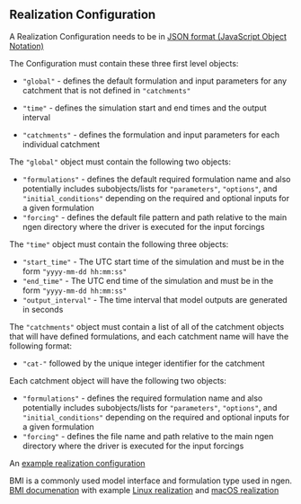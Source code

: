 ## Realization Configuration

A Realization Configuration needs to be in [JSON format (JavaScript Object Notation)](https://www.json.org/json-en.html)

The Configuration must contain these three first level objects:
* `"global"` - defines the default formulation and input parameters for any catchment that is not defined in `"catchments"`

* `"time"` - defines the simulation start and end times and the output interval

* `"catchments"` - defines the formulation and input parameters for each individual catchment

The `"global"` object must contain the following two objects:
* `"formulations"` - defines the default required formulation name and also potentially includes subobjects/lists for `"parameters"`, `"options"`, and `"initial_conditions"` depending on the required and optional inputs for a given formulation
* `"forcing"` - defines the default file pattern and path relative to the main ngen directory where the driver is executed for the input forcings 

The `"time"` object must contain the following three objects:
* `"start_time"` - The UTC start time of the simulation and must be in the form `"yyyy-mm-dd hh:mm:ss"`
* `"end_time"` -  The UTC end time of the simulation and must be in the form `"yyyy-mm-dd hh:mm:ss"`
* `"output_interval"` - The time interval that model outputs are generated in seconds

The `"catchments"` object must contain a list of all of the catchment objects that will have defined formulations, and each catchment name will have the following format:
* `"cat-"` followed by the unique integer identifier for the catchment

Each catchment object will have the following two objects:
* `"formulations"` - defines the required formulation name and also potentially includes subobjects/lists for `"parameters"`, `"options"`, and `"initial_conditions"` depending on the required and optional inputs for a given formulation     
* `"forcing"` - defines the file name and path relative to the main ngen directory where the driver is executed for the input forcings 

An [example realization configuration](https://github.com/NOAA-OWP/ngen/blob/master/data/example_realization_config.json)

BMI is a commonly used model interface and formulation type used in ngen. [BMI documenation](https://github.com/NOAA-OWP/ngen/blob/master/doc/BMI_MODELS.md) with example [Linux realization](https://github.com/NOAA-OWP/ngen/blob/master/data/example_realization_config_w_bmi_c__linux.json) and [macOS realization](https://github.com/NOAA-OWP/ngen/blob/master/data/example_realization_config_w_bmi_c__macos.json)

